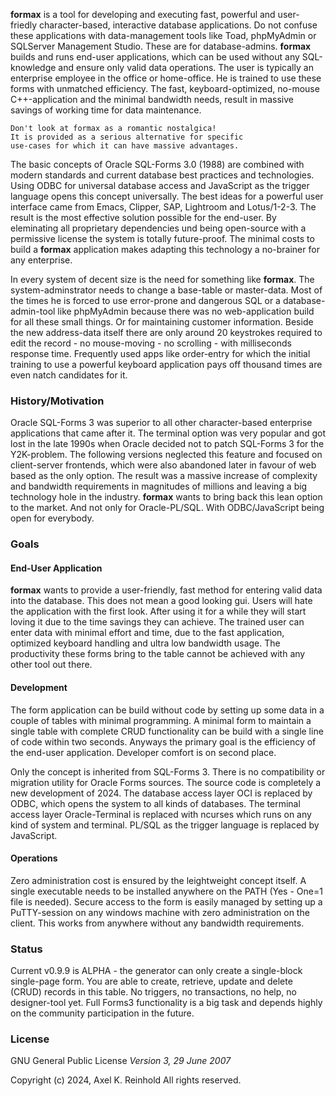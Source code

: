 **formax** is a tool for developing and executing fast,
powerful and user-friedly character-based, interactive
database applications. Do not confuse these applications
with data-management tools like Toad, phpMyAdmin or
SQLServer Management Studio. These are for database-admins.
**formax** builds and runs end-user applications, which can
be used without any SQL-knowledge and ensure only valid data
operations. The user is typically an enterprise employee in
the office or home-office. He is trained to use these forms
with unmatched efficiency. The fast, keyboard-optimized,
no-mouse C++-application and the minimal bandwidth needs,
result in massive savings of working time for data
maintenance.
~~~
Don't look at formax as a romantic nostalgica!
It is provided as a serious alternative for specific
use-cases for which it can have massive advantages.
~~~
The basic concepts of Oracle SQL-Forms 3.0 (1988) are
combined with modern standards and current database best
practices and technologies. Using ODBC for universal database
access and JavaScript as the trigger language opens this
concept universally. The best ideas for a powerful user
interface came from Emacs, Clipper, SAP, Lightroom and
Lotus/1-2-3. The result is the most effective solution
possible for the end-user. By eleminating all proprietary
dependencies und being open-source with a permissive license
the system is totally future-proof. The minimal costs to
build a **formax** application makes adapting this
technology a no-brainer for any enterprise.

In every system of decent size is the need for something
like **formax**. The system-adminstrator needs to change a
base-table or master-data. Most of the times he is forced to
use error-prone and dangerous SQL or a database-admin-tool
like phpMyAdmin because there was no web-application build
for all these small things. Or for maintaining customer
information. Beside the new address-data itself there are
only around 20 keystrokes required to edit the record - no
mouse-moving - no scrolling - with milliseconds response
time. Frequently used apps like order-entry for which the
initial training to use a powerful keyboard application pays
off thousand times are even natch candidates for it.

### History/Motivation

Oracle SQL-Forms 3 was superior to all other character-based
enterprise applications that came after it. The terminal
option was very popular and got lost in the late 1990s when
Oracle decided not to patch SQL-Forms 3 for the Y2K-problem.
The following versions neglected this feature and focused on
client-server frontends, which were also abandoned later in
favour of web based as the only option. The result was a
massive increase of complexity and bandwidth requirements in
magnitudes of millions and leaving a big technology hole in
the industry. **formax** wants to bring back this lean
option to the market. And not only for Oracle-PL/SQL. With
ODBC/JavaScript being open for everybody.

### Goals

#### End-User Application

**formax** wants to provide a user-friendly, fast method for
entering valid data into the database. This does not mean a
good looking gui. Users will hate the application with the
first look. After using it for a while they will start
loving it due to the time savings they can achieve. The
trained user can enter data with minimal effort and time,
due to the fast application, optimized keyboard handling and
ultra low bandwidth usage. The productivity these forms
bring to the table cannot be achieved with any other tool
out there.

#### Development

The form application can be build without code by setting up
some data in a couple of tables with minimal programming. A
minimal form to maintain a single table with complete CRUD
functionality can be build with a single line of code within
two seconds. Anyways the primary goal is the efficiency of
the end-user application. Developer comfort is on second
place.

Only the concept is inherited from SQL-Forms 3. There is no
compatibility or migration utility for Oracle Forms sources.
The source code is completely a new development of 2024.
The database access layer OCI is replaced by ODBC, which
opens the system to all kinds of databases. The terminal
access layer Oracle-Terminal is replaced with ncurses which
runs on any kind of system and terminal. PL/SQL as the
trigger language is replaced by JavaScript.

#### Operations

Zero administration cost is ensured by the leightweight
concept itself. A single executable needs to be installed
anywhere on the PATH (Yes - One=1 file is needed). Secure
access to the form is easily managed by setting up a
PuTTY-session on any windows machine with zero
administration on the client. This works from anywhere
without any bandwidth requirements.

### Status

Current v0.9.9 is ALPHA - the generator can only create a
single-block single-page form. You are able to create,
retrieve, update and delete (CRUD) records in this table.
No triggers, no transactions, no help, no designer-tool yet.
Full Forms3 functionality is a big task and depends highly
on the community participation in the future.

### License

GNU General Public License
_Version 3, 29 June 2007_  

Copyright (c) 2024, Axel K. Reinhold
All rights reserved.

